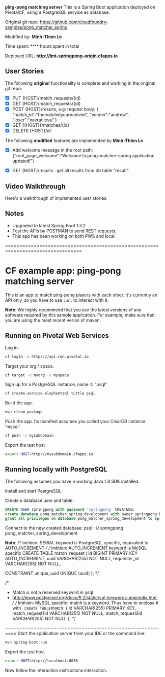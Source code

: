 **ping-pong matching server** 
	This is a Spring Boot application deployed on PivotalCF, using a PostgreSQL service as database.

Original git repo: https://github.com/cloudfoundry-samples/pong_matcher_spring

Modified by: **Minh-Thien Le**

Time spent: **** hours spent in total

Deployed URL: **http://lmt-springpong-origin.cfapps.io**

## User Stories

The following **original** functionality is complete and working in the original git repo:
* [x] PUT {HOST}/match_requests/{id}
* [x] GET {HOST}/match_requests/{id}
* [x] POST {HOST}/results, e.g: request body:
		{
		"match_id":"thematchidyoureceived",
		"winner":"andrew",
		"loser":"navratilova"
		}
* [x] GET {{HOST}}/matches/{id}
* [x] DELETE {HOST}/all

The following **modified** features are implemented by **Minh-Thien Le**
* [x] Add welcome message in the root path:
	{"root_page_welcome":"Welcome to pong-matcher-spring application updated!"}
* [x] GET {HOST}/results : get all results from db table "result"
	

## Video Walkthrough

Here's a walkthrough of implemented user stories:

## Notes
* Upgraded to latest Spring Boot 1.3.2
* Test the APIs by POSTMAN to send REST requests.
* This app has been working on both PWS and local.

=================================================================================
# CF example app: ping-pong matching server

This is an app to match ping-pong players with each other. It's currently an
API only, so you have to use `curl` to interact with it.

**Note**: We highly recommend that you use the latest versions of any software required by this sample application. For example, make sure that you are using the most recent verion of maven.

## Running on Pivotal Web Services

Log in.

```bash
cf login -a https://api.run.pivotal.io
```

Target your org / space.

```bash
cf target -o myorg -s myspace
```

Sign up for a PostgreSQL instance, name it: "psql"

```bash
cf create-service elephantsql turtle psql
```

Build the app.

```bash
mvn clean package
```

Push the app. Its manifest assumes you called your ClearDB instance 'mysql'.

```bash
cf push -n mysubdomain
```

Export the test host

```bash
export HOST=http://mysubdomain.cfapps.io
```

## Running locally with PostgreSQL

The following assumes you have a working Java 1.8 SDK installed.

Install and start PostgreSQL:

Create a database user and table:

```sql
CREATE USER springpong with password 'springpong' CREATEDB;
create database pong_matcher_spring_development with owner springpong ENCODING 'UTF8';
grant all privileges on database pong_matcher_spring_development to springpong;
```

Connect to the new created database:
psql -U springpong  pong_matcher_spring_development

**Note**:
/* lmthien: SERIAL keyword is PostgreSQL specific, equivalent to AUTO_INCREMENT */
/* lmthien: AUTO_INCREMENT keyword is MySQL specific
CREATE TABLE match_request (
  id           BIGINT PRIMARY KEY AUTO_INCREMENT,
  uuid         VARCHAR(255) NOT NULL,
  requester_id VARCHAR(255) NOT NULL,

  CONSTRAINT unique_uuid UNIQUE (uuid)
);
*/

/* 
 * Match is not a reserved keyword in psql
 * http://www.postgresql.org/docs/9.2/static/sql-keywords-appendix.html
 */
/* lmthien: MySQL specific: match is a keyword. Thus have to enclose it with ` 
CREATE TABLE `match` (
  id               VARCHAR(255) PRIMARY KEY,
  match_request1id VARCHAR(255) NOT NULL,
  match_request2id VARCHAR(255) NOT NULL
);
*/

==========================================================
Start the application server from your IDE or the command line:

```bash
mvn spring-boot:run
```

Export the test host

```bash
export HOST=http://localhost:8080
```

Now follow the interaction instructions interaction.

[acceptance-test]:https://github.com/cloudfoundry-samples/pong_matcher_acceptance
[pws]:https://run.pivotal.io
[interaction]:https://github.com/cloudfoundry-samples/pong_matcher_grails#interaction-instructions
